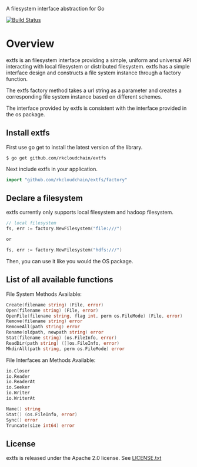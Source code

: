 A filesystem interface abstraction for Go

[![Build Status](https://travis-ci.org/rkcloudchain/extfs.svg?branch=master)](https://travis-ci.org/rkcloudchain/extfs)

# Overview
extfs is an filesystem interface providing a simple, uniform and universal API interacting with local filesystem or distributed filesystem. extfs has a simple interface design and constructs a file system instance through a factory function. 

The extfs factory method takes a url string as a parameter and creates a corresponding file system instance based on different schemes.

The interface provided by extfs is consistent with the interface provided in the os package.

## Install extfs

First use go get to install the latest version of the library.
```shell
$ go get github.com/rkcloudchain/extfs
```

Next include extfs in your application.
```go
import "github.com/rkcloudchain/extfs/factory"
```

## Declare a filesystem

extfs currently only supports local filesystem and hadoop filesystem.

```go
// local filesystem
fs, err := factory.NewFilesystem("file:///")

or

fs, err := factory.NewFilesystem("hdfs:///")
```

Then, you can use it like you would the OS package.

## List of all available functions

File System Methods Available:
```go
Create(filename string) (File, error)
Open(filename string) (File, error)
OpenFile(filename string, flag int, perm os.FileMode) (File, error)
Remove(filename string) error
RemoveAll(path string) error
Rename(oldpath, newpath string) error
Stat(filename string) (os.FileInfo, error)
ReadDir(path string) ([]os.FileInfo, error)
MkdirAll(path string, perm os.FileMode) error
```
File Interfaces an Methods Available:
```go
io.Closer
io.Reader
io.ReaderAt
io.Seeker
io.Writer
io.WriterAt

Name() string
Stat() (os.FileInfo, error)
Sync() error
Truncate(size int64) error
```

## License
extfs is released under the Apache 2.0 license. See
[LICENSE.txt](https://github.com/rkcloudchain/extfs/blob/master/LICENSE)
